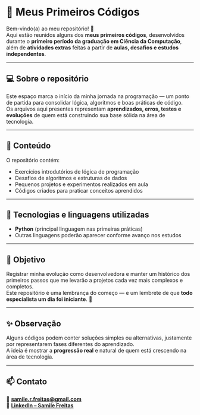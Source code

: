 # 🧠 Meus Primeiros Códigos

Bem-vindo(a) ao meu repositório! 👋  
Aqui estão reunidos alguns dos **meus primeiros códigos**, desenvolvidos durante o **primeiro período da graduação em Ciência da Computação**, além de **atividades extras** feitas a partir de **aulas, desafios e estudos independentes**.

---

## 💻 Sobre o repositório
Este espaço marca o início da minha jornada na programação — um ponto de partida para consolidar lógica, algoritmos e boas práticas de código.  
Os arquivos aqui presentes representam **aprendizados, erros, testes e evoluções** de quem está construindo sua base sólida na área de tecnologia.

---

## 🧩 Conteúdo
O repositório contém:
- Exercícios introdutórios de lógica de programação  
- Desafios de algoritmos e estruturas de dados  
- Pequenos projetos e experimentos realizados em aula  
- Códigos criados para praticar conceitos aprendidos  

---

## 🧠 Tecnologias e linguagens utilizadas
- **Python** (principal linguagem nas primeiras práticas)  
- Outras linguagens poderão aparecer conforme avanço nos estudos  

---

## 🌱 Objetivo
Registrar minha evolução como desenvolvedora e manter um histórico dos primeiros passos que me levarão a projetos cada vez mais complexos e completos.  
Este repositório é uma lembrança do começo — e um lembrete de que **todo especialista um dia foi iniciante**. 💪

---

## ✨ Observação
Alguns códigos podem conter soluções simples ou alternativas, justamente por representarem fases diferentes do aprendizado.  
A ideia é mostrar a **progressão real** e natural de quem está crescendo na área de tecnologia.

---

## 📫 Contato
📧 **samile.r.freitas@gmail.com**  
🔗 [**LinkedIn – Samile Freitas**](https://www.linkedin.com/in/samile-freitas-80461732b)
